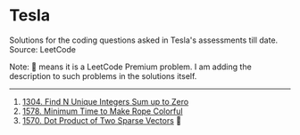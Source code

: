 # Tesla

Solutions for the coding questions asked in Tesla's assessments till date. Source: LeetCode


Note: 🔐 means it is a LeetCode Premium problem. I am adding the description to such problems in the solutions itself.


------------------------------------------------------------------------------------------------------------------------

1. [1304. Find N Unique Integers Sum up to Zero](https://leetcode.com/problems/find-n-unique-integers-sum-up-to-zero/description/)
2. [1578. Minimum Time to Make Rope Colorful](https://leetcode.com/problems/minimum-time-to-make-rope-colorful/)
3. [1570. Dot Product of Two Sparse Vectors](https://leetcode.com/problems/dot-product-of-two-sparse-vectors/) 🔐
